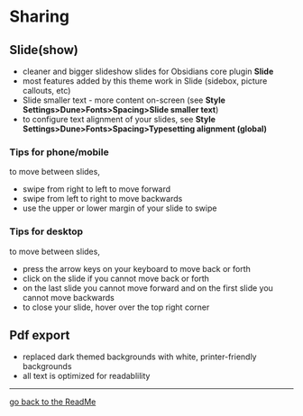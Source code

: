 # Sharing
## Slide(show)

- cleaner and bigger slideshow slides for Obsidians core plugin **Slide**
- most features added by this theme work in Slide (sidebox, picture callouts, etc)  
- Slide smaller text - more content on-screen (see **Style Settings>Dune>Fonts>Spacing>Slide smaller text**)
- to configure text alignment of your slides, see **Style Settings>Dune>Fonts>Spacing>Typesetting alignment (global)**

### Tips for phone/mobile
to move between slides, 
- swipe from right to left to move forward   
- swipe from left to right to move backwards
- use the upper or lower margin of your slide to swipe

### Tips for desktop
to move between slides, 
- press the arrow keys on your keyboard to move back or forth
- click on the slide if you cannot move back or forth
- on the last slide you cannot move forward and on the first slide you cannot move backwards
- to close your slide, hover over the top right corner

## Pdf export

- replaced dark themed backgrounds with white, printer-friendly backgrounds
- all text is optimized for readablility

---
[go back to the ReadMe](https://github.com/Jopp-gh/Obsidian-Dune84/tree/main)
